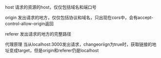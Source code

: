 host 请求的资源的host，仅仅包括域名和端口号

origin 发出请求的地方，仅仅包括协议和域名，只出现在cors中，会有accept-control-allow-origin返回

referer 发出请求的地方的完整路径

代理原理
当从localhost:3000发出请求，changeoriign为true时，获取链接的地址变成target，但是origin和referer仍是localhost
